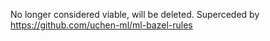 No longer considered viable, will be deleted. Superceded by https://github.com/uchen-ml/ml-bazel-rules

